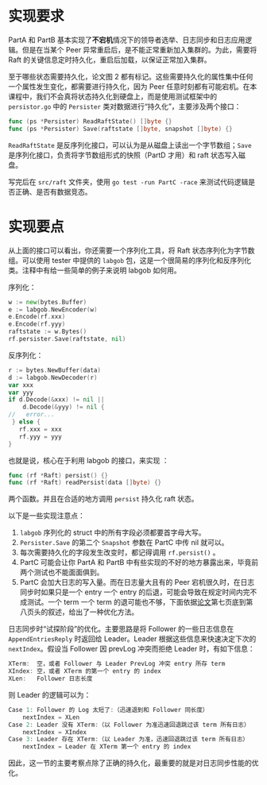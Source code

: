 # 实现要求

PartA 和 PartB 基本实现了**不宕机**情况下的领导者选举、日志同步和日志应用逻辑。但是在当某个 Peer 异常重启后，是不能正常重新加入集群的。为此，需要将 Raft 的关键信息定时持久化，重启后加载，以保证正常加入集群。

至于哪些状态需要持久化，论文图 2 都有标记。这些需要持久化的属性集中任何一个属性发生变化，都需要进行持久化，因为 Peer 任意时刻都有可能宕机。在本课程中，我们不会真将状态持久化到硬盘上，而是使用测试框架中的 `persistor.go` 中的 `Persister` 类对数据进行“持久化”，主要涉及两个接口：

```Go
func (ps *Persister) ReadRaftState() []byte {}
func (ps *Persister) Save(raftstate []byte, snapshot []byte) {}
```

`ReadRaftState` 是反序列化接口，可以认为是从磁盘上读出一个字节数组；`Save` 是序列化接口，负责将字节数组形式的快照（PartD 才用）和 raft 状态写入磁盘。

写完后在 `src/raft` 文件夹，使用 `go test -run PartC -race` 来测试代码逻辑是否正确、是否有数据竞态。

# 实现要点

从上面的接口可以看出，你还需要一个序列化工具，将 Raft 状态序列化为字节数组。可以使用 tester 中提供的 `labgob` 包，这是一个很简易的序列化和反序列化类。注释中有给一些简单的例子来说明 labgob 如何用。

序列化：

```Go
w := new(bytes.Buffer)
e := labgob.NewEncoder(w)
e.Encode(rf.xxx)
e.Encode(rf.yyy)
raftstate := w.Bytes()
rf.persister.Save(raftstate, nil)
```

反序列化：

```Go
r := bytes.NewBuffer(data)
d := labgob.NewDecoder(r)
var xxx
var yyy
if d.Decode(&xxx) != nil ||
    d.Decode(&yyy) != nil {
//   error...
 } else {
   rf.xxx = xxx
   rf.yyy = yyy
}
```

也就是说，核心在于利用 labgob 的接口，来实现 ：

```Go
func (rf *Raft) persist() {}
func (rf *Raft) readPersist(data []byte) {}
```

两个函数。并且在合适的地方调用 `persist` 持久化 raft 状态。

以下是一些实现注意点：

1. `labgob` 序列化的 struct 中的所有字段必须都要首字母大写。
2. `Persister.Save` 的第二个 `Snapshot` 参数在 PartC 中传 nil 就可以。
3. 每次需要持久化的字段发生改变时，都记得调用 `rf.persist()` 。
4. PartC 可能会让你 PartA 和 PartB 中有些实现的不好的地方暴露出来，毕竟前两个测试也不能面面俱到。
5. PartC 会加大日志的写入量。而在日志量大且有的 Peer 宕机很久时，在日志同步时如果只是一个 entry 一个 entry 的后退，可能会导致在规定时间内完不成测试。一个 term 一个 term 的退可能也不够，下面依据[论文](https://raft.github.io/raft.pdf)第七页底到第八页头的叙述，给出了一种优化方法。

日志同步时“试探阶段”的优化。主要思路是将 Follower 的一些日志信息在 `AppendEntriesReply` 时返回给 Leader。Leader 根据这些信息来快速决定下次的 `nextIndex`。假设当 Follower 因 prevLog 冲突而拒绝 Leader 时，有如下信息：

```Go
XTerm:  空，或者 Follower 与 Leader PrevLog 冲突 entry 所存 term
XIndex: 空，或者 XTerm 的第一个 entry 的 index
XLen:   Follower 日志长度
```

则 Leader 的逻辑可以为：

```Go
Case 1: Follower 的 Log 太短了:（迅速退到和 Follower 同长度）
    nextIndex = XLen
Case 2: Leader 没有 XTerm:（以 Follower 为准迅速回退跳过该 term 所有日志）
    nextIndex = XIndex
Case 3: Leader 存在 XTerm:（以 Leader 为准，迅速回退跳过该 term 所有日志）
    nextIndex = Leader 在 XTerm 第一个 entry 的 index
```

因此，这一节的主要考察点除了正确的持久化，最重要的就是对日志同步性能的优化。